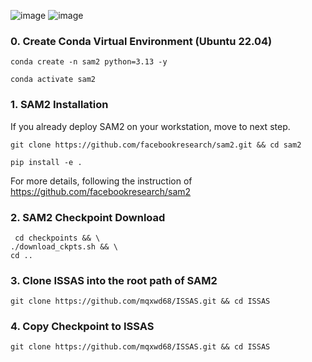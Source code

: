 ![image](https://github.com/user-attachments/assets/5ca59498-8f75-469c-8546-c9b20f9593ea)
![image](https://github.com/user-attachments/assets/08617ad9-b9a4-49e2-90fc-3429ac60f9b2)

### **0.  Create Conda Virtual Environment (Ubuntu 22.04)**
```
conda create -n sam2 python=3.13 -y

conda activate sam2
```


### **1.  SAM2 Installation**

If you already deploy SAM2 on your workstation, move to next step.
```
git clone https://github.com/facebookresearch/sam2.git && cd sam2

pip install -e .
```

For more details, following the instruction of https://github.com/facebookresearch/sam2

### **2.  SAM2 Checkpoint Download**
```
 cd checkpoints && \
./download_ckpts.sh && \
cd ..
```

### **3.  Clone ISSAS into the root path of SAM2**
```
git clone https://github.com/mqxwd68/ISSAS.git && cd ISSAS
```
### **4.  Copy Checkpoint to ISSAS**
```
git clone https://github.com/mqxwd68/ISSAS.git && cd ISSAS
```
